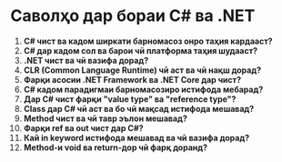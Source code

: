 # Саволҳо дар бораи C# ва .NET

1. **C# чист ва кадом ширкати барномасоз онро таҳия кардааст?**
2. **C# дар кадом сол ва барои чӣ платформа таҳия шудааст?**
3. **.NET чист ва чӣ вазифа дорад?**
4. **CLR (Common Language Runtime) чӣ аст ва чӣ нақш дорад?**
5. **Фарқи асосии .NET Framework ва .NET Core дар чист?**
6. **C# кадом парадигмаи барномасозиро истифода мебарад?**
7. **Дар C# чист фарқи "value type" ва "reference type"?**
8. **Class дар C# чӣ аст ва бо чӣ мақсад истифода мешавад?**
9. **Method чист ва чӣ тавр эълон мешавад?**
10. **Фарқи ref ва out чист дар C#?**
11. **Кай in keyword истифода мешавад ва чӣ вазифа дорад?**
12. **Method-и void ва return-дор чӣ фарқ доранд?**
